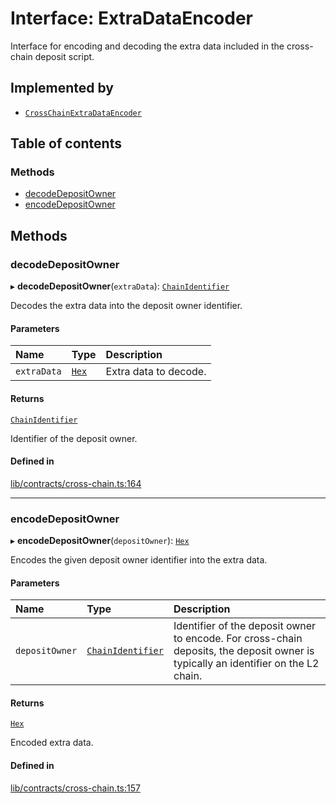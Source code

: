 # Interface: ExtraDataEncoder

Interface for encoding and decoding the extra data included in the
cross-chain deposit script.

## Implemented by

- [`CrossChainExtraDataEncoder`](../classes/CrossChainExtraDataEncoder.md)

## Table of contents

### Methods

- [decodeDepositOwner](ExtraDataEncoder.md#decodedepositowner)
- [encodeDepositOwner](ExtraDataEncoder.md#encodedepositowner)

## Methods

### decodeDepositOwner

▸ **decodeDepositOwner**(`extraData`): [`ChainIdentifier`](ChainIdentifier.md)

Decodes the extra data into the deposit owner identifier.

#### Parameters

| Name | Type | Description |
| :------ | :------ | :------ |
| `extraData` | [`Hex`](../classes/Hex.md) | Extra data to decode. |

#### Returns

[`ChainIdentifier`](ChainIdentifier.md)

Identifier of the deposit owner.

#### Defined in

[lib/contracts/cross-chain.ts:164](https://github.com/keep-network/tbtc-v2/blob/main/typescript/src/lib/contracts/cross-chain.ts#L164)

___

### encodeDepositOwner

▸ **encodeDepositOwner**(`depositOwner`): [`Hex`](../classes/Hex.md)

Encodes the given deposit owner identifier into the extra data.

#### Parameters

| Name | Type | Description |
| :------ | :------ | :------ |
| `depositOwner` | [`ChainIdentifier`](ChainIdentifier.md) | Identifier of the deposit owner to encode. For cross-chain deposits, the deposit owner is typically an identifier on the L2 chain. |

#### Returns

[`Hex`](../classes/Hex.md)

Encoded extra data.

#### Defined in

[lib/contracts/cross-chain.ts:157](https://github.com/keep-network/tbtc-v2/blob/main/typescript/src/lib/contracts/cross-chain.ts#L157)
